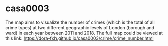 # casa0003
The map aims to visualize the number of crimes (which is the total of all crime types) at two different geographic levels of London (borough and ward) in each year between 2011 and 2018. The full map could be viewed at this link: https://dora-fxh.github.io/casa0003/crime/crime_number.html
